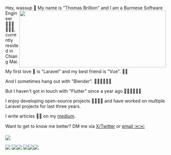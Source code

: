 Hey, wassup 👋 <img align='right' src="https://github-readme-stats.vercel.app/api?username=w99910&hide_title=true&show_icons=true&count_private=true&include_all_commits=true&hide_rank=true&theme=dracula&border_radius=10&hide_border=true&bg_color=252422&title_color=7678ed&card_width=300" width=460 height=180>
My name is "Thomas Brillion" and I am a Burmese Software Engineer 🧑🏻‍💻🧑🏻‍💻, currently resided in Chiang Mai. 

My first love 🩷 is "Laravel" and my best friend is "Vue". ✌🏼

And I sometimes hang out with "Blender". 🙋🏼‍♂️🙋🏼‍♂️

But I haven't got in touch with "Flutter" since a year ago.🙍🏼‍♂️🙍🏼‍♂️

I enjoy developing open-source projects 🤘🏼🤘🏼 and have worked on multiple Laravel projects for last three years. 

I write articles 📃📃 on my [medium](https://medium.com/@thomasbrillion). 

Want to get to know me better? DM me via [X/Twitter](https://twitter.com/@thomasbrillion) or [email ✉️✉️](mailto:thomasbrillionn@gmail.com)

![](https://github-readme-stats.vercel.app/api/wakatime?username=@w99910&hide_title=true&bg_color=252422&theme=dracula&title_color=7678ed&hide_border=true&langs_count=3)

![](https://github-readme-stats.vercel.app/api/pin/?username=w99910&repo=wazeloquent&bg_color=252422&theme=dracula&title_color=7678ed&hide_border=true) ![](https://github-readme-stats.vercel.app/api/pin/?username=w99910&repo=d3canvas-networkgraph&bg_color=252422&theme=dracula&title_color=7678ed&hide_border=true)![](https://github-readme-stats.vercel.app/api/pin/?username=w99910&repo=anime-scrolltrigger&bg_color=252422&theme=dracula&title_color=7678ed&hide_border=true)
![](https://github-readme-stats.vercel.app/api/pin/?username=w99910&repo=pdf-viewer&bg_color=252422&theme=dracula&title_color=7678ed&hide_border=true)![](https://github-readme-stats.vercel.app/api/pin/?username=w99910&repo=notion-viewer-client&bg_color=252422&theme=dracula&title_color=7678ed&hide_border=true)![](https://github-readme-stats.vercel.app/api/pin/?username=w99910&repo=laravel-google-sheet&bg_color=252422&theme=dracula&title_color=7678ed&hide_border=true)

